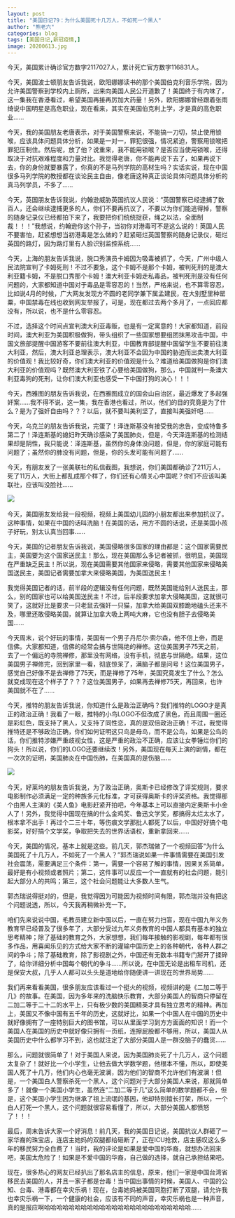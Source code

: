 ```yaml
---
layout: post
title: "美国日记79：为什么美国死十几万人，不如死一个黑人"
author: "熊老六"
categories: blog
tags: [美国日记,新冠疫情,]
image: 20200613.jpg
---
```

​​今天，美国累计确诊官方数字2117027人，累计死亡官方数字116831人。

今天，美国波士顿朋友告诉我说，欧阳娜娜读书的那个美国伯克利音乐学院，因为允许美国警察到学校内上厕所，出来向美国人民公开道歉了！美国终于有内味了，这一集我在香港看过，希望美国再接再厉加大药量！另外，欧阳娜娜曾经跟着张雨绮说中国明星是高危职业，现在看来，其实在美国伯克利上学，才是真的高危职业……

今天，我的美国朋友老唐表示，对于美国警察来说，不能搞一刀切，禁止使用锁喉，应该具体问题具体分析，如果是一对一，罪犯很强，情况紧迫，警察用锁喉把罪犯压制住。然后呢，放了他？说重来，我不能用锁喉？是否应当使用锁喉，还得取决于对抗艰难程度和力量对比。我觉得老唐，你不能再说下去了，如果再说下去，你的身份就要暴露了，你真的不是马列学院的高材生吗？实话实说，现在中国很多马列学院的教授都在谈论民主自由，像老唐这种真正谈论具体问题具体分析的真马列学员，不多了……

今天，英国朋友告诉我说，约翰逊威胁英国抗议人民说：“英国警察已经逮捕了数百人，还会继续逮捕更多的人，你们不要再抗议了，不要以为你们能逃得掉，警察的随身记录仪已经都拍下来了，我要把你们统统捉获，绳之以法，全面制裁！！！”我想说，约翰逊你这个孙子，当初你对港毒可不是这么说的！英国人民不要害怕，赶紧想想当初港毒是怎么做的？赶紧砸烂英国警察的随身记录仪，砸烂英国的路灯，因为路灯里有人脸识别监控系统……

今天，上海的朋友告诉我说，脱口秀演员卡姆因为吸毒被抓了，今天，广州中级人民法院宣判了卡姆死刑！不过不要急，这个卡姆不是那个卡姆，被判死刑的是澳大利亚籍卡姆，不是脱口秀那个卡姆！澳大利亚卡姆走私毒品，被判死刑是没有任何问题的，大家都知道中国对于毒品是零容忍的！当然，严格来说，也不算零容忍，比如说4月的时候，广大网友发现方不圆的老同学兼下属孟建民，在大别墅里种罂粟，中国禁毒在线也收到网友举报了，可是，现在都过去两个多月了，一点回应都没有，所以说，也不是什么零容忍。

不过，选择这个时间点宣判澳大利亚毒贩，也是有一定寓意的！大家都知道，前段时间，澳大利亚为美国积极做狗，带头组织了一些国家想要组团抹黑攻击中国，中国文旅部提醒中国游客不要前往澳大利亚，中国教育部提醒中国留学生不要前往澳大利亚，然后，澳大利亚总理表示，澳大利亚不会因为中国的胁迫而出卖澳大利亚的价值观！我比较好奇，你们澳大利亚的价值观是什么？难道给美国做狗是你们澳大利亚的价值观吗？既然澳大利亚铁了心要给美国做狗，那么，中国就判一条澳大利亚毒狗的死刑，让你们澳大利亚也感受一下中国打狗的决心！！！

今天，西雅图的朋友告诉我说，在西雅图成立的国会山自治区，最近爆发了多起强奸案……我不得不说，这一集，我在香港也看过，所以，他们的目的究竟是为了什么？是为了强奸自由吗？？？以后，就不要叫美利坚了，直接叫美强奸吧……

今天，乌克兰的朋友告诉我说，完蛋了！泽连斯基没有接受我的忠告，变成特鲁多第二了！泽连斯基的媳妇昨天确诊感染了美国肺炎，但是，今天泽连斯基的检测结果却是阴性，我只能说：泽连斯基，虽然你的身体没问题，但是，你的家庭可能有问题了；虽然你的肺没有问题，但是，你的头发可能有问题了……

今天，有朋友发了一张美联社的私信截图，我想说，你们美国都确诊了211万人，死了11万人，大街上都乱成那个样了，你们还有心情关心中国呢？你们不应该叫美联社，应该叫没脸社……

![]({{site.url}}/assets/img/eacedf04ly1gfr2bvbwmij20j60y37be.jpg)  

今天，美国朋友发给我一段视频，视频上美国幼儿园的小朋友都出来参加抗议了。这种事情，如果在中国的话叫洗脑！在美国的话，用方不圆的话说，还是美国小孩子好玩，别太认真当回事……

今天，美国的记者朋友告诉我说，美国侵略很多国家的理由都是：这个国家需要民主，美国要为这个国家送民主！那么，现在美国那么多记者被抓，很明显，美国现在严重缺乏民主！所以说，现在美国需要其他国家来侵略，需要其他国家来侵略美国送民主，美国记者需要加拿大来侵略美国，为美国送民主！

我觉得美国记者的话，前半段的逻辑没有任何问题，既然美国能给别人送民主，那么，别的国家也可以给美国送民主！不过，后半段要求加拿大侵略美国，这就很可笑了，这就好比是要求一只老鼠去强奸一只猫，加拿大给美国双膝跪地磕头还来不及，哪里还敢侵略美国，就算让加拿大吸上两吨大麻，它也没有胆子去侵略美国……

今天周末，说个好玩的事情，美国有一个男子丹尼尔·索尔森，他不信上帝，而是信佛。大家都知道，信佛的经常会搞与世隔绝的禅修。这位美国男子75天之前，去了一个偏远的寺院禅修，那里没有网络，没有手机，彻底与世隔绝。结果，这位美国男子禅修完，回到家里一看，彻底惊呆了，满脑子都是问号！这位美国男子，感觉自己好像不是去禅修了75天，而是禅修了75年，美国究竟发生了什么？怎么就变成现在这个样子了？？？这位美国男子，如果再去禅修75天，再回来，也许美国就不在了……

今天，推特的朋友告诉我说，你知道什么是政治正确吗？我们推特的LOGO才是真正的政治正确！我看了一眼，推特的小鸟LOGO不但改成了黑色，而且周围一圈还是彩虹色，既支持了黑人，又支持了同性恋，真的是双倍政治正确！不过，我觉得推特还是不够政治正确，你们如何证明这只鸟是母鸟，而不是公鸟，如果是公鸟的话，你们推特涉嫌严重歧视女性，这是严重的政治不正确，应该让女拳锤烂你们的狗头！所以说，你们的LOGO还要继续改！另外，美国现在每天上演的剧情，都在一次次的证明，美国肺炎在中国伤肺，在美国真的是伤脑……

![]({{site.url}}/assets/img/eacedf04ly1gfr2cb9e92j20b40b4wgb.jpg)  

今天，好莱坞的朋友告诉我说，为了政治正确，奥斯卡已经修改了评奖规则，要求电影制作必须满足一定的种族多元化标准，才可获得奥斯卡的评奖资格。我觉得那个由黑人主演的《美人鱼》电影赶紧开拍吧，今年基本上可以直接内定奥斯卡小金人了！另外，我觉得中国现在搞的什么金鸡奖、鲁迅文学奖，都搞得太烂太水了，根本拿不出手！再过个二三十年，等伤痕文学那批人都死了以后，中国好好搞个电影奖，好好搞个文学奖，争取把失去的世界话语权，重新拿回来……

今天，美国的情况，基本上就是这些。前几天，郭杰瑞做了一个视频回答“为什么美国死了十几万人，不如死了一个黑人？”郭杰瑞说如果一件事情需要在美国引发社会震荡，需要满足三个条件：第一，需要一个容易了解的事情，因果关系简单，最好是有小视频或者照片；第二，这件事可以反应一个一直就有的社会问题，能引起大部分人的共鸣；第三，这个社会问题能让大多数人生气。

郭杰瑞说得挺对的，但是，我觉得因为可能因为视频时间有限，郭杰瑞并没有把这个问题说透，所以，今天我再稍微补充一下。

咱们先来说说中国，毛教员建立新中国以后，一直在努力扫盲，现在中国九年义务教育早已经普及了很多年了，大部分受过九年义务教育的中国人都具有基本的独立思考精神；除了基础的教育之外，大家想想，我们每年接触的影视剧，每年都有很多作品，用喜闻乐见的方式给大家不断的灌输中国历史上的各种朝代，各种人群之间的争斗；除了基础教育，除了影视剧之外，中国还有无数本书籍专门掰开了揉碎了，给你详细分析中国每个朝代的争斗……所以说，在中国无论是出租车司机，还是保安大叔，几乎人人都可以头头是道地给你随便讲一讲现在的世界局势……

我们再来看看美国，很多朋友应该看过一个挺火的视频，视频讲的是《二加二等于几》的故事。在美国，因为多年来的洗脑快乐教育，大部分美国人的智商只停留在二加二等于二十二的水平上，只有极少数的美国精英才具有独立思考的精神。再加上，美国又不像中国有五千年的历史，这就好比，如果一个中国人在中国的历史中就好像拥有了一座特别巨大的图书馆，可以从里面学习到方方面面的知识！而一个美国人在美国的历史中就好像只拥有一页纸，连擦屁股都不够用，所以，美国人从美国历史中什么都学习不到，这也就注定了大部分美国人是一群没脑子的蠢货……

那么，问题就很简单了！对于美国人来说，因为美国肺炎死了十几万人，这个问题太复杂了！就好比一个小学生，让他去做大学数学题，他根本不懂，所以，即使美国人死了十几万，他们内心也毫无波澜，因为他们的智商不允许他们有波澜！但是，一个美国白人警察杀死一个黑人，这个问题对于大部分美国人来说，那就简单多了！就像一个美国小学生，虽然连“二加二等于几”这么简单的数学题都不会，但是，这个美国小学生因为继承了祖上流氓的基因，他却特别擅长打架，所以，一个白人打死一个黑人，这个问题就很容易看懂了，所以，大部分美国人都愤怒了！！！

最后，周末告诉大家一个好消息！前几天，我的美国日记说，美国抗议人群砸了一家华裔的珠宝店，连店主她妈的双腿都给砸断了，正在ICU抢救，店主感叹这么多年的移民努力全白费了！当时，我的评论是如果是爱中国的华裔，就想办法回来吧，美国太危险了！如果是不爱中国的华裔，自己做的选择，就自己承担结果吧。

现在，很多热心的网友已经扒出了那名店主的信息，原来，他们一家是中国台湾省移民去美国的人，并且一家子都是台毒！当中国出事情的时候，美国人、中国的公知、台毒、港毒都在幸灾乐祸！现在，台毒她妈被美国同胞打断了双腿，请允许我也幸灾乐祸一下，一个健康的社会，应该有不同的声音，幸灾乐祸也是一种声音，真的是报应啊哈哈哈哈哈哈哈哈哈哈哈哈哈哈哈哈哈哈哈哈哈哈哈哈……​​​​